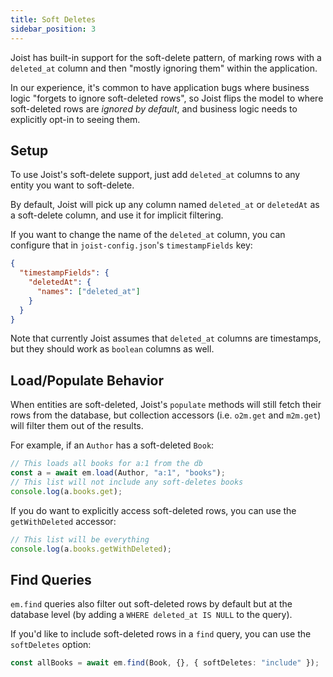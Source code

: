 ```yaml
---
title: Soft Deletes
sidebar_position: 3
---
```


Joist has built-in support for the soft-delete pattern, of marking rows with a `deleted_at` column and then "mostly ignoring them" within the application.

In our experience, it's common to have application bugs where business logic "forgets to ignore soft-deleted rows", so Joist flips the model to where soft-deleted rows are _ignored by default_, and business logic needs to explicitly opt-in to seeing them.

## Setup

To use Joist's soft-delete support, just add `deleted_at` columns to any entity you want to soft-delete.

By default, Joist will pick up any column named `deleted_at` or `deletedAt` as a soft-delete column, and use it for implicit filtering.

If you want to change the name of the `deleted_at` column, you can configure that in `joist-config.json`'s `timestampFields` key:

```json
{
  "timestampFields": {
    "deletedAt": {
      "names": ["deleted_at"]
    }
  }
}
```

Note that currently Joist assumes that `deleted_at` columns are timestamps, but they should work as `boolean` columns as well.

## Load/Populate Behavior

When entities are soft-deleted, Joist's `populate` methods will still fetch their rows from the database, but collection accessors (i.e. `o2m.get` and `m2m.get`) will filter them out of the results.

For example, if an `Author` has a soft-deleted `Book`:

```typescript
// This loads all books for a:1 from the db
const a = await em.load(Author, "a:1", "books");
// This list will not include any soft-deletes books
console.log(a.books.get);
```

If you do want to explicitly access soft-deleted rows, you can use the `getWithDeleted` accessor:

```typescript
// This list will be everything
console.log(a.books.getWithDeleted);
```

## Find Queries

`em.find` queries also filter out soft-deleted rows by default but at the database level (by adding a `WHERE deleted_at IS NULL` to the query).

If you'd like to include soft-deleted rows in a `find` query, you can use the `softDeletes` option:

```ts
const allBooks = await em.find(Book, {}, { softDeletes: "include" });
```
